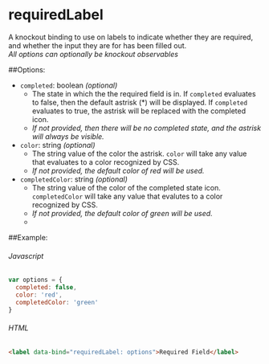 # requiredLabel
A knockout binding to use on labels to indicate whether they are required, and whether the input they are for has been filled out.  
_All options can optionally be knockout observables_  

##Options:
* `completed`: boolean _(optional)_  
  * The state in which the the required field is in. If `completed` evaluates to false, then the default astrisk (*) will be displayed. If `completed` evaluates to true, the astrisk will be replaced with the completed icon. 
  * _If not provided, then there will be no completed state, and the astrisk will always be visible._ 
* `color`: string _(optional)_  
  * The string value of the color the astrisk. `color` will take any value that evaluates to a color recognized by CSS.  
  * _If not provided, the default color of red will be used._
* `completedColor`: string _(optional)_  
  * The string value of the color of the completed state icon. `completedColor` will take any value that evalutes to a color recognized by CSS. 
  * _If not provided, the default color of green will be used._
  * 
  
##Example:
###### Javascript
```javascript
var options = {
  completed: false,
  color: 'red',
  completedColor: 'green'
}
```
###### HTML
```html
<label data-bind="requiredLabel: options">Required Field</label>
```
